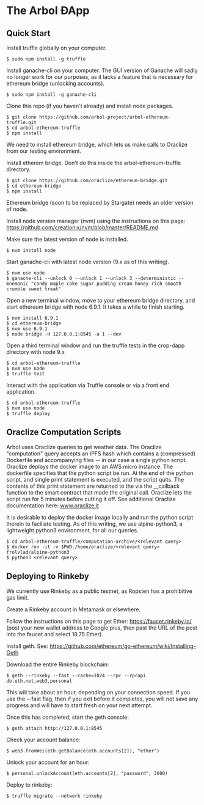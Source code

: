 The Arbol ÐApp
============================

Quick Start
-------------------------

Install truffle globally on your computer.

    $ sudo npm install -g truffle

Install ganache-cli on your computer. The GUI version of Ganache will sadly no longer work for our purposes, as it lacks a feature that is necessary for ethereum bridge (unlocking accounts).

    $ sudo npm install -g ganache-cli

Clone this repo (if you haven't already) and install node packages.

    $ git clone https://github.com/arbol-project/arbol-ethereum-truffle.git
    $ cd arbol-ethereum-truffle
    $ npm install

We need to install ethereum bridge, which lets us make calls to Oraclize from our testing environment.

Install etherem bridge. Don't do this inside the arbol-ethereum-truffle directory.

    $ git clone https://github.com/oraclize/ethereum-bridge.git
    $ cd ethereum-bridge
    $ npm install

Ethereum bridge (soon to be replaced by Stargate) needs an older version of node. 

Install node version manager (nvm) using the instructions on this page: https://github.com/creationix/nvm/blob/master/README.md

Make sure the latest version of node is installed.

    $ nvm install node

Start ganache-cli with latest node version (9.x as of this writing).

    $ nvm use node
    $ ganache-cli --unlock 0 --unlock 1 --unlock 3 --deterministic --mnemonic "candy maple cake sugar pudding cream honey rich smooth crumble sweet treat"

Open a new terminal window, move to your ethereum bridge directory, and start ethereum bridge with node 6.9.1. It takes a while to finish starting.

    $ nvm install 6.9.1
    $ cd ethereum-bridge
    $ nvm use 6.9.1
    $ node bridge -H 127.0.0.1:8545 -a 1 --dev

Open a third terminal window and run the truffle tests in the crop-dapp directory with node 9.x

    $ cd arbol-ethereum-truffle
    $ nvm use node
    $ truffle test

Interact with the application via Truffle console or via a front end application.

    $ cd arbol-ethereum-truffle
    $ nvm use node
    $ truffle deploy

Oraclize Computation Scripts
-------------------------

Arbol uses Oraclize queries to get weather data. The Oraclize "computation" query accepts an IPFS hash which contains a (compressed) Dockerfile and accompanying files -- in our case a single python script. Oraclize deploys the docker image to an AWS micro instance. The dockerfile specifies that the python script be run. At the end of the python script, and single print statement is executed, and the script quits. The contents of this print statement are returned to the via the \__callback function to the smart contract that made the original call. Oraclize lets the script run for 5 minutes before cutting it off. See additional Oraclize documentation here: www.oraclize.it

It is desirable to deploy the docker image locally and run the python script therein to faciliate testing. As of this writing, we use alpine-python3, a lightweight python3 environment, for all our queries.

    $ cd arbol-ethereum-truffle/computation-archive/<relevant query>
    $ docker run -it -v $PWD:/home/oraclize/<relevant query> frolvlad/alpine-python3
    $ python3 <relevant query>

Deploying to Rinkeby
-------------------------

We currently use Rinkeby as a public testnet, as Ropsten has a prohibitive gas limit. 

Create a Rinkeby account in Metamask or elsewhere.

Follow the instructions on this page to get Ether: https://faucet.rinkeby.io/ (post your new wallet address to Google plus, then past the URL of the post into the faucet and select 18.75 Ether).

Install geth. See: https://github.com/ethereum/go-ethereum/wiki/Installing-Geth

Download the entire Rinkeby blockchain:

    $ geth --rinkeby --fast --cache=1024 --rpc --rpcapi db,eth,net,web3,personal

This will take about an hour, depending on your connection speed. If you use the --fast flag, then if you exit before it completes, you will not save any progress and will have to start fresh on your next attempt.

Once this has completed, start the geth console:

    $ geth attach http://127.0.0.1:8545

Check your account balance:

    $ web3.fromWei(eth.getBalance(eth.accounts[2]), "ether")

Unlock your account for an hour:

    $ personal.unlockAccount(eth.accounts[2], "password", 3600)
    
Deploy to rinkeby:

    $ truffle migrate --network rinkeby
